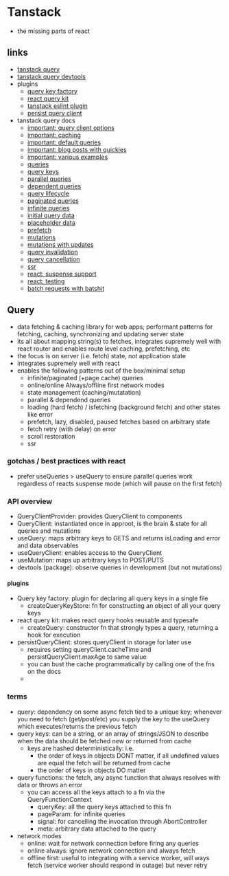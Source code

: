 # Tanstack

- the missing parts of react

## links

- [tanstack query](https://tanstack.com/query/latest/docs/react/overview)
- [tanstack query devtools](https://tanstack.com/query/latest/docs/react/devtools)
- plugins
  - [query key factory](https://tanstack.com/query/latest/docs/react/community/lukemorales-query-key-factory)
  - [react query kit](https://tanstack.com/query/latest/docs/react/community/liaoliao666-react-query-kit)
  - [tanstack eslint plugin](https://tanstack.com/query/latest/docs/react/eslint/eslint-plugin-query)
  - [persist query client](https://tanstack.com/query/latest/docs/react/plugins/persistQueryClient)
- tanstack query docs
  - [important: query client options](https://tanstack.com/query/latest/docs/react/guides/important-defaults)
  - [important: caching](https://tanstack.com/query/latest/docs/react/guides/caching)
  - [important: default queries](https://tanstack.com/query/latest/docs/react/guides/default-query-function)
  - [important: blog posts with quickies](https://tanstack.com/query/latest/docs/react/community/tkdodos-blog)
  - [important: various examples](https://tanstack.com/query/latest/docs/react/examples/react/simple)
  - [queries](https://tanstack.com/query/latest/docs/react/guides/queries)
  - [query keys](https://tanstack.com/query/latest/docs/react/guides/query-keys)
  - [parallel queries](https://tanstack.com/query/latest/docs/react/guides/parallel-queries)
  - [dependent queries](https://tanstack.com/query/latest/docs/react/guides/dependent-queries)
  - [query lifecycle](https://tanstack.com/query/latest/docs/react/guides/disabling-queries)
  - [paginated queries](https://tanstack.com/query/latest/docs/react/guides/paginated-queries)
  - [infinite queries](https://tanstack.com/query/latest/docs/react/guides/infinite-queries)
  - [initial query data](https://tanstack.com/query/latest/docs/react/guides/initial-query-data)
  - [placeholder data](https://tanstack.com/query/latest/docs/react/guides/placeholder-query-data)
  - [prefetch](https://tanstack.com/query/latest/docs/react/guides/prefetching)
  - [mutations](https://tanstack.com/query/latest/docs/react/guides/mutations)
  - [mutations with updates](https://tanstack.com/query/latest/docs/react/guides/updates-from-mutation-responses)
  - [query invalidation](https://tanstack.com/query/latest/docs/react/guides/query-invalidation)
  - [query cancellation](https://tanstack.com/query/latest/docs/react/guides/query-cancellation)
  - [ssr](https://tanstack.com/query/latest/docs/react/guides/ssr)
  - [react: suspense support](https://tanstack.com/query/latest/docs/react/guides/suspense)
  - [react: testing](https://tanstack.com/query/latest/docs/react/guides/testing)
  - [batch requests with batshit](https://tanstack.com/query/latest/docs/react/community/batching-requests-using-bathshit)

## Query

- data fetching & caching library for web apps; performant patterns for fetching, caching, synchronizing and updating server state
- its all about mapping string(s) to fetches, integrates supremely well with react router and enables route level caching, prefetching, etc
- the focus is on server (i.e. fetch) state, not application state
- integrates supremely well with react
- enables the following patterns out of the box/minimal setup
  - infinite/paginated (+page cache) queries
  - online/online Always/offline first network modes
  - state management (caching/mutatation)
  - parallel & dependend queries
  - loading (hard fetch) / isfetching (background fetch) and other states like error
  - prefetch, lazy, disabled, paused fetches based on arbitrary state
  - fetch retry (with delay) on error
  - scroll restoration
  - ssr

### gotchas / best practices with react

- prefer useQueries > useQuery to ensure parallel queries work regardless of reacts suspense mode (which will pause on the first fetch)

### API overview

- QueryClientProvider: provides QueryClient to components
- QueryClient: instantiated once in approot, is the brain & state for all queries and mutations
- useQuery: maps arbitrary keys to GETS and returns isLoading and error and data observables
- useQueryClient: enables access to the QueryClient
- useMutation: maps up arbitrary keys to POST/PUTS
- devtools (package): observe queries in development (but not mutations)

#### plugins

- Query key factory: plugin for declaring all query keys in a single file
  - createQueryKeyStore: fn for constructing an object of all your query keys
- react query kit: makes react query hooks reusable and typesafe
  - createQuery: constructor fn that strongly types a query, returning a hook for execution
- persistQueryClient: stores queryClient in storage for later use
  - requires setting queryClient.cacheTime and persistQueryClient.maxAge to same value
  - you can bust the cache programmatically by calling one of the fns on the docs
  -

### terms

- query: dependency on some async fetch tied to a unique key; whenever you need to fetch (get/post/etc) you supply the key to the useQuery which executes/returns the previous fetch
- query keys: can be a string, or an array of strings/JSON to describe when the data should be fetched new or returned from cache
  - keys are hashed deterministically: i.e.
    - the order of keys in objects DONT matter, if all undefined values are equal the fetch will be returned from cache
    - the order of keys in objects DO matter
- query functions: the fetch, any async function that always resolves with data or throws an error
  - you can access all the keys attach to a fn via the QueryFunctionContext
    - queryKey: all the query keys attached to this fn
    - pageParam: for infinite queries
    - signal: for cancelling the invocation through AbortController
    - meta: arbitrary data attached to the query
- network modes
  - online: wait for network connection before firing any queries
  - online always: ignore network connection and always fetch
  - offline first: useful to integrating with a service worker, will ways fetch (service worker should respond in outage) but never retry
